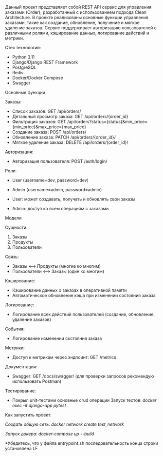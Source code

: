 Данный проект представляет собой REST API сервис для управления заказами (Order), разработанный с использованием подхода Clean Architecture.
 В проекте реализованы основные функции управления заказами, такие как создание, обновление, получение и мягкое удаление заказов. Сервис поддерживает авторизацию пользователей с различными ролями, кэширование данных, логирование действий и метрики.

Стек технологий:
- Python 3.11
- Django/Django REST Framework
- PostgreSQL
- Redis
- Docker/Docker Compose
- Swagger

Основные функции

Заказы:
- Список заказов: GET /api/orders/
- Детальный просмотр заказа: GET /api/orders/{order_id}
- Фильтрация заказов: GET /api/orders?status={status}&min_price={min_price}&max_price={max_price}
- Создание заказа: POST /api/orders/
- Обновление заказа: PATCH /api/orders/{order_id}/
- Мягкое удаление заказа: DELETE /api/orders/{order_id}/

Авторизация:
- Авторизация пользователя: POST /auth/login/

Роли: 

- User (username=dev, password=dev)
- Admin (username=admin, password=admin)

- User: может создавать, получать и обновлять свои заказы
- Admin: доступ ко всем операциям с заказами

Модели

Сущности:

1. Заказы
2. Продукты
3. Пользователи

Связь:
- Заказы <--> Продукты (многие ко многим)
- Пользователи <--> Заказы (один ко многим)

Кэширование:
- Кэширование данных о заказах в оперативной памяти
- Автоматическое обновление кэша при изменении состояния заказа

Логирование:
- Логирование всех действий пользователей (создание, обновление, удаление заказов)

События:
- Логирование изменении состояния заказа

Метрики:
- Доступ к метрикам через эндпоинт: GET /metrics

Документация: 
- Swagger: GET /docs/swagger/
(для проверки запросов рекомендую использовать Postman)

Тестирование:
- Покрыл unit-тестами основные crud операции
Запуск тестов:
*docker exec -it django-app pytest*

Как запустить проект:

*Создать общую сеть: docker network create test_network*

*Запуск докера: docker-compose up --build*

*Убедитесь, что у файла entrypoint.sh последовательность конца строки установлена LF 
